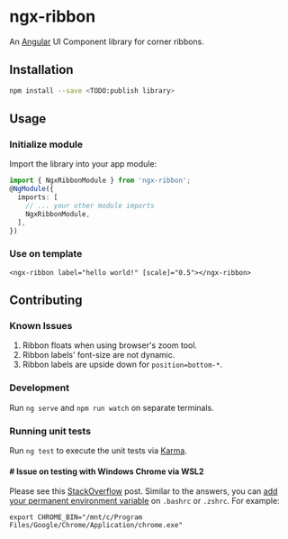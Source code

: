 # ngx-ribbon

An [Angular](https://angular.io/) UI Component library for corner ribbons.

## Installation

```bash
npm install --save <TODO:publish library>
```

## Usage

### Initialize module

Import the library into your app module:

```ts
import { NgxRibbonModule } from 'ngx-ribbon';
@NgModule({
  imports: [
    // ... your other module imports
    NgxRibbonModule,
  ],
})
```

### Use on template
```
<ngx-ribbon label="hello world!" [scale]="0.5"></ngx-ribbon>
```

## Contributing
### Known Issues
1. Ribbon floats when using browser's zoom tool.
2. Ribbon labels' font-size are not dynamic.
3. Ribbon labels are upside down for `position=bottom-*`.

### Development

Run `ng serve` and `npm run watch` on separate terminals.

### Running unit tests

Run `ng test` to execute the unit tests via [Karma](https://karma-runner.github.io).

#### # Issue on testing with Windows Chrome via WSL2

Please see this [StackOverflow](https://stackoverflow.com/questions/54090298/karma-use-windows-chrome-from-wsl) post. Similar to the answers, you can [add your permanent environment variable](https://github.com/microsoft/WSL/issues/4359#issuecomment-516839749) on `.bashrc` or `.zshrc`. For example:

```
export CHROME_BIN="/mnt/c/Program Files/Google/Chrome/Application/chrome.exe"
```

